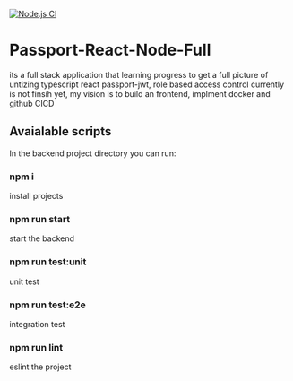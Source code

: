 [![Node.js CI](https://github.com/brucethemaster/Passport-React-Node-Full/actions/workflows/test.yml/badge.svg)](https://github.com/brucethemaster/Passport-React-Node-Full/actions/workflows/test.yml)

# Passport-React-Node-Full
its a full stack application that learning progress to get a full picture of  untizing  typescript react passport-jwt, role based access control
currently is not finsih yet, my vision is to build  an frontend, implment docker and github CICD

## Avaialable scripts

In the backend project directory you can run:

### npm i 
install projects
### npm run start
start the backend
### npm run test:unit
unit test
### npm run test:e2e
integration test
### npm run lint
eslint the project


